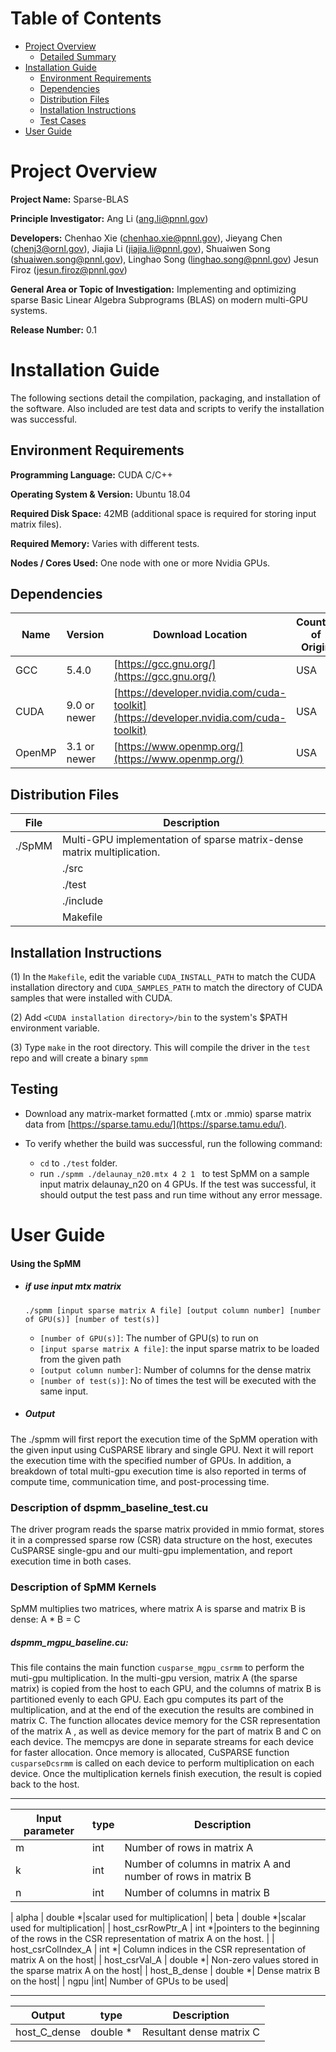 Table of Contents
=================

*   [Project Overview](#project-overview)
    *   [Detailed Summary](#detailed-summary)
*   [Installation Guide](#installation-guide)
    *   [Environment Requirements](#environment-requirements)
    *   [Dependencies](#dependencies)
    *   [Distribution Files](#distrubution-files)
    *   [Installation Instructions](#installation-instructions)
    *   [Test Cases](#test-cases)
*   [User Guide](#user-guide)

Project Overview
================

**Project Name:** Sparse-BLAS

**Principle Investigator:** Ang Li (ang.li@pnnl.gov)

**Developers:** Chenhao Xie (chenhao.xie@pnnl.gov), Jieyang Chen (chenj3@ornl.gov), Jiajia Li (jiajia.li@pnnl.gov), Shuaiwen Song (shuaiwen.song@pnnl.gov), Linghao Song (linghao.song@pnnl.gov) Jesun Firoz (jesun.firoz@pnnl.gov)

**General Area or Topic of Investigation:** Implementing and optimizing sparse Basic Linear Algebra Subprograms (BLAS) on modern multi-GPU systems.

**Release Number:** 0.1

Installation Guide
==================

The following sections detail the compilation, packaging, and installation of the software. Also included are test data and scripts to verify the installation was successful.

Environment Requirements
------------------------

**Programming Language:** CUDA C/C++

**Operating System & Version:** Ubuntu 18.04

**Required Disk Space:** 42MB (additional space is required for storing input matrix files).

**Required Memory:** Varies with different tests.

**Nodes / Cores Used:** One node with one or more Nvidia GPUs.

Dependencies
------------
| Name | Version | Download Location | Country of Origin | Special Instructions |
| ---- | ------- | ----------------- | ----------------- | -------------------- |
| GCC | 5.4.0 | [https://gcc.gnu.org/](https://gcc.gnu.org/) | USA | None |  
| CUDA | 9.0 or newer | [https://developer.nvidia.com/cuda-toolkit](https://developer.nvidia.com/cuda-toolkit) | USA | None |  
| OpenMP | 3.1 or newer |[https://www.openmp.org/](https://www.openmp.org/) | USA | None |  

Distribution Files
------------------
| File | Description |
| ---- | ------- |
| ./SpMM | Multi-GPU implementation of sparse matrix-dense matrix multiplication. |
    | ./src    | Contains source code for SpMM. | 
    | ./test  | Driver program to test single-gpu and multi-gpu SpMM. |
    | ./include | Header functions |
    | Makefile | Makefile to compile the test driver. |


Installation Instructions
-------------------------

(1) In the ```Makefile```, edit the variable ```CUDA_INSTALL_PATH``` to match the CUDA installation directory and ```CUDA_SAMPLES_PATH``` to match the directory of CUDA samples that were installed with CUDA.

(2) Add ```<CUDA installation directory>/bin``` to the system's $PATH environment variable.

(3) Type ```make``` in the root directory. This will compile the driver in the ```test``` repo and will create a binary ```spmm```

Testing
----------

* Download any matrix-market formatted (.mtx or .mmio) sparse matrix data from [https://sparse.tamu.edu/](https://sparse.tamu.edu/). 

* To verify whether the build was successful, run the following command: 
	* ```cd``` to  ```./test``` folder. 
	* run ```./spmm ./delaunay_n20.mtx 4 2 1 ``` to test SpMM on a sample input matrix delaunay_n20 on 4 GPUs. If the test was successful, it should output the test pass and run time without any error message.


User Guide
==========

#### Using the SpMM

* ##### if use input mtx matrix  
	
 	```./spmm [input sparse matrix A file] [output column number] [number of GPU(s)] [number of test(s)]```
    
    * ```[number of GPU(s)]```: The number of GPU(s) to run on 
    * ```[input sparse matrix A file]```: the input sparse matrix to be loaded from the given path
    * ```[output column number]```: Number of columns for the dense matrix
    * ```[number of test(s)]```: No of times the test will be executed with the same input.
    
* ##### Output

The ./spmm will first report the execution time of the SpMM operation with the given input using CuSPARSE library and single GPU. Next it will report the execution time with the specified number of GPUs. In addition, a breakdown of total multi-gpu execution time is also reported in terms of compute time, communication time, and post-processing time.
    

### Description of dspmm_baseline_test.cu

The driver program reads the sparse matrix provided in mmio format, stores it in a compressed sparse row (CSR) data structure on the  host, executes CuSPARSE single-gpu and our multi-gpu implementation, and report execution time in both cases.    

### Description of SpMM Kernels

SpMM multiplies two matrices, where matrix A is sparse and matrix B is dense:
    	A * B = C
        
##### dspmm_mgpu_baseline.cu:
This file contains the main function ```cusparse_mgpu_csrmm``` to perform the muti-gpu multiplication. In the multi-gpu version, matrix A (the sparse matrix) is copied from the host to each GPU, and the columns of matrix B is partitioned evenly to each GPU. Each gpu computes its part of the multiplication, and at the end of the execution the results are combined in matrix C. The function allocates device memory for the CSR representation of the matrix A , as well as device memory for the part of matrix B and C on each device. The memcpys are done in separate streams for each device for faster allocation. Once memory is allocated, CuSPARSE function ```cusparseDcsrmm``` is called on each device to perform multiplication on each device. Once the multiplication kernels finish execution, the result is copied back to the host.

------------
| Input parameter | type|  Description |
| ---- |----| ------- | 
| m | int| Number of rows in matrix A|
| k | int| Number of columns in matrix A and number of rows in matrix B|
| n | int| Number of columns in matrix B|


| alpha | double *|scalar used for multiplication|
| beta | double *|scalar used for multiplication|
| host_csrRowPtr_A | int *|pointers to the beginning of the rows in the CSR representation of matrix A on the host. |
| host_csrColIndex_A | int *| Column indices in the CSR representation of matrix A on the host|
| host_csrVal_A | double *| Non-zero values stored in the sparse matrix A on the host|
| host_B_dense | double *| Dense matrix B on the host|
| ngpu |int| Number of GPUs to be used|

------------
| Output | type|  Description |
| ---- |----| ------- | 
| host_C_dense | double *| Resultant dense matrix C|
